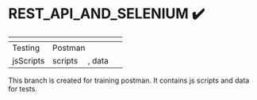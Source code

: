 # REST_API_AND_SELENIUM :heavy_check_mark:
<table>
<thead>
<tr>
<th></th>
<th></th>
</tr>
</thead>
<tbody>
<tr>
<td>Testing</td>
<td>Postman <img src="https://avatars.githubusercontent.com/u/10251060?s=200&v=4" width="16" height="16"></td>
</tr>
<tr>
<td>jsScripts</td>
<td>scripts <img src="https://programowanie.oeiizk.waw.pl/grafika/jezyki/javascript.png" width="16" height="16">, data <img src="https://upload.wikimedia.org/wikipedia/commons/thumb/c/c9/JSON_vector_logo.svg/1024px-JSON_vector_logo.svg.png" width="16" height="16"></td>
</tr>
</tbody>
</table>
This branch is created for training postman. It contains js scripts and data for tests.